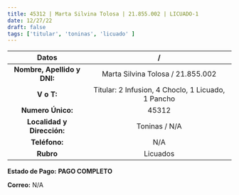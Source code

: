 ```yaml
---
title: 45312 | Marta Silvina Tolosa | 21.855.002 | LICUADO-1
date: 12/27/22
draft: false
tags: ['titular', 'toninas', 'licuado' ]
---
```


|          **Datos**          |                 /                 |
|:---------------------------:|:---------------------------------:|
| **Nombre, Apellido y DNI:** | Marta Silvina Tolosa / 21.855.002 |
|          **V o T:**         |    Titular: 2 Infusion, 4 Choclo, 1 Licuado, 1 Pancho   |
|      **Numero Único:**      |               45312               |
|  **Localidad y Dirección:** |           Toninas / N/A           |
|        **Teléfono:**        |                N/A                |
|          **Rubro**          |              Licuados             |

**Estado de Pago:** **PAGO COMPLETO**

**Correo:** N/A
